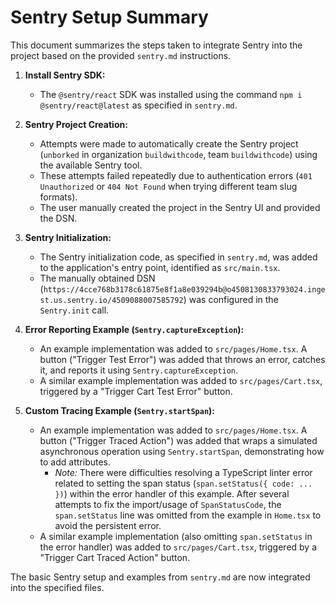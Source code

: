 # Sentry Setup Summary

This document summarizes the steps taken to integrate Sentry into the project based on the provided `sentry.md` instructions.

1.  **Install Sentry SDK:**
    *   The `@sentry/react` SDK was installed using the command `npm i @sentry/react@latest` as specified in `sentry.md`.

2.  **Sentry Project Creation:**
    *   Attempts were made to automatically create the Sentry project (`unborked` in organization `buildwithcode`, team `buildwithcode`) using the available Sentry tool.
    *   These attempts failed repeatedly due to authentication errors (`401 Unauthorized` or `404 Not Found` when trying different team slug formats).
    *   The user manually created the project in the Sentry UI and provided the DSN.

3.  **Sentry Initialization:**
    *   The Sentry initialization code, as specified in `sentry.md`, was added to the application's entry point, identified as `src/main.tsx`.
    *   The manually obtained DSN (`https://4cce768b3178c61875e8f1a8e039294b@o4508130833793024.ingest.us.sentry.io/4509088007585792`) was configured in the `Sentry.init` call.

4.  **Error Reporting Example (`Sentry.captureException`):**
    *   An example implementation was added to `src/pages/Home.tsx`. A button ("Trigger Test Error") was added that throws an error, catches it, and reports it using `Sentry.captureException`.
    *   A similar example implementation was added to `src/pages/Cart.tsx`, triggered by a "Trigger Cart Test Error" button.

5.  **Custom Tracing Example (`Sentry.startSpan`):**
    *   An example implementation was added to `src/pages/Home.tsx`. A button ("Trigger Traced Action") was added that wraps a simulated asynchronous operation using `Sentry.startSpan`, demonstrating how to add attributes.
        *   *Note:* There were difficulties resolving a TypeScript linter error related to setting the span status (`span.setStatus({ code: ... })`) within the error handler of this example. After several attempts to fix the import/usage of `SpanStatusCode`, the `span.setStatus` line was omitted from the example in `Home.tsx` to avoid the persistent error.
    *   A similar example implementation (also omitting `span.setStatus` in the error handler) was added to `src/pages/Cart.tsx`, triggered by a "Trigger Cart Traced Action" button.

The basic Sentry setup and examples from `sentry.md` are now integrated into the specified files. 